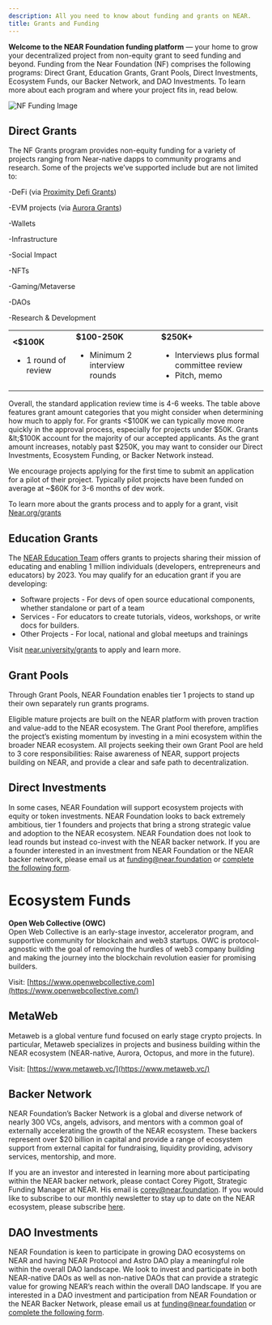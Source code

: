```yaml
---
description: All you need to know about funding and grants on NEAR.
title: Grants and Funding
---
```


**Welcome to the NEAR Foundation funding platform** — your home to grow your decentralized project from non-equity grant to seed funding and beyond. Funding from the Near Foundation (NF) comprises the following programs: Direct Grant, Education Grants, Grant Pools, Direct Investments, Ecosystem Funds, our Backer Network, and DAO Investments. To learn more about each program and where your project fits in, read below.

![NF Funding Image](/images/nffunding.png)

## Direct Grants

The NF Grants program provides non-equity funding for a variety of projects ranging from Near-native dapps to community programs and research. Some of the projects we’ve supported include but are not limited to:

-DeFi (via [Proximity Defi Grants](https://form.jotform.com/212877151135050)) 

-EVM projects (via [Aurora Grants](http://aurora.dev/grants))

-Wallets

-Infrastructure

-Social Impact

-NFTs

-Gaming/Metaverse

-DAOs

-Research & Development


<table>
  <tr>
   <td><strong>&lt;$100K</strong>
<ul>

<li>1 round of review
</li>
</ul>
   </td>
   <td><strong>$100-250K</strong>
<ul>

<li>Minimum 2 interview rounds
</li>
</ul>
   </td>
   <td><strong>$250K+</strong>
<ul>

<li>Interviews plus formal committee review
<li>Pitch, memo

</li>
</li>
</ul>
   </td>
  </tr>
</table>


Overall, the standard application review time is 4-6 weeks. The table above features grant amount categories that you might consider when determining how much to apply for. For grants &lt;$100K we can typically move more quickly in the approval process, especially for projects under $50K. Grants &lt;$100K account for the majority of our accepted applicants. As the grant amount increases, notably past $250K, you may want to consider our Direct Investments, Ecosystem Funding, or Backer Network instead.


We encourage projects applying for the first time to submit an application for a pilot of their project. Typically pilot projects have been funded on average at ~$60K for 3-6 months of dev work.

To learn more about the grants process and to apply for a grant, visit [Near.org/grants](https://near.org/grants/)


## Education Grants

The [NEAR Education Team](http://near.university/grants) offers grants to projects sharing their mission of educating and enabling 1 million individuals (developers, entrepreneurs and educators) by 2023. You may qualify for an education grant if you are developing:



* Software projects - For devs of open source educational components, whether standalone or part of a team
* Services - For educators to create tutorials, videos, workshops, or write docs for builders.
* Other Projects - For local, national and global meetups and trainings

Visit [near.university/grants](http://near.university/grants) to apply and learn more.


## Grant Pools

Through Grant Pools, NEAR Foundation enables tier 1 projects to stand up their own separately run grants programs.  

Eligible mature projects are built on the NEAR platform with proven traction and value-add to the NEAR ecosystem. The Grant Pool therefore, amplifies the project’s existing momentum by investing in a mini ecosystem within the broader NEAR ecosystem. All projects seeking their own Grant Pool are held to 3 core responsibilities:  Raise awareness of NEAR, support projects building on NEAR, and provide a clear and safe path to decentralization.


## Direct Investments

In some cases, NEAR Foundation will support ecosystem projects with equity or token investments. NEAR Foundation looks to back extremely ambitious, tier 1 founders and projects that bring a strong strategic value and adoption to the NEAR ecosystem. NEAR Foundation does not look to lead rounds but instead co-invest with the NEAR backer network. If you are a founder interested in an investment from NEAR Foundation or the NEAR backer network, please email us at funding@near.foundation or [complete the following form](https://nearprotocol1001.typeform.com/nearvcnetwork?typeform-source=www.google.com).


# Ecosystem Funds

**Open Web Collective (OWC)** \
Open Web Collective is an early-stage investor, accelerator program, and supportive community for blockchain and web3 startups. OWC is protocol-agnostic with the goal of removing the hurdles of web3 company building and making the journey into the blockchain revolution easier for promising builders.

Visit: [https://www.openwebcollective.com](https://www.openwebcollective.com/)


## MetaWeb

Metaweb is a global venture fund focused on early stage crypto projects. In particular, Metaweb specializes in projects and business building within the NEAR ecosystem (NEAR-native, Aurora, Octopus, and more in the future).

Visit: [https://www.metaweb.vc/](https://www.metaweb.vc/)


## Backer Network

NEAR Foundation’s Backer Network is a global and diverse network of nearly 300 VCs, angels, advisors, and mentors with a common goal of externally accelerating the growth of the NEAR ecosystem. These backers represent over $20 billion in capital and provide a range of ecosystem support from external capital for fundraising, liquidity providing, advisory services, mentorship, and more.

If you are an investor and interested in learning more about participating within the NEAR backer network, please contact Corey Pigott, Strategic Funding Manager at NEAR. His email is corey@near.foundation. If you would like to subscribe to our monthly newsletter to stay up to date on the NEAR ecosystem, please subscribe [here](https://near.us14.list-manage.com/subscribe?u=faedf5dec8739fb92e05b4131&id=cdc7be7d09). 


## DAO Investments

NEAR Foundation is keen to participate in growing DAO ecosystems on NEAR and having NEAR Protocol and Astro DAO play a meaningful role within the overall DAO landscape. We look to invest and participate in both NEAR-native DAOs as well as non-native DAOs that can provide a strategic value for growing NEAR’s reach within the overall DAO landscape. If you are interested in a DAO investment and participation from NEAR Foundation or the NEAR Backer Network, please email us at funding@near.foundation or [complete the following form](https://nearprotocol1001.typeform.com/nearvcnetwork?typeform-source=www.google.com).
